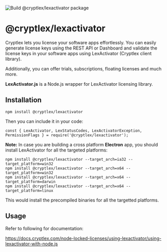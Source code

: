![Build @cryptlex/lexactivator package](https://github.com/cryptlex/lexactivator-js/workflows/Build%20@cryptlex/lexactivator%20package/badge.svg)

# @cryptlex/lexactivator

Cryptlex lets you license your software apps effortlessly. You can easily generate license keys using the REST API or Dashboard and validate the license keys in your software apps using LexActivator (Cryptlex client library).

Additionally, you can offer trials, subscriptions, floating licenses and much more.

**LexActivator.js** is a Node.js wrapper for LexActivator licensing library.

## Installation

    npm install @cryptlex/lexactivator

Then you can include it in your code:

	const { LexActivator, LexStatusCodes, LexActivatorException, PermissionFlags } = require('@cryptlex/lexactivator');

**Note:** In case you are building a cross platform **Electron** app, you should install LexActivator for all the targeted platforms:

    npm install @cryptlex/lexactivator --target_arch=ia32 --target_platform=win32
    npm install @cryptlex/lexactivator --target_arch=x64 --target_platform=win32
    npm install @cryptlex/lexactivator --target_arch=x64 --target_platform=darwin
    npm install @cryptlex/lexactivator --target_arch=x64 --target_platform=linux

This would install the precompiled binaries for all the targetted platforms.


## Usage
Refer to following for documentation:

https://docs.cryptlex.com/node-locked-licenses/using-lexactivator/using-lexactivator-with-node.js
